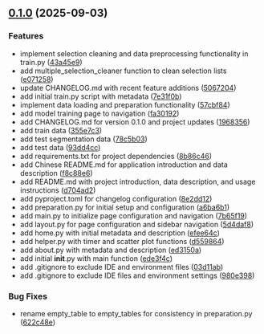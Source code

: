 <!-- insertion marker -->
<a name="0.1.0"></a>

## [0.1.0](https://github.com///compare/20ab7f5cddc75ae1f417db791046b91c6163d27b...0.1.0) (2025-09-03)

### Features

- implement selection cleaning and data preprocessing functionality in train.py ([43a45e9](https://github.com///commit/43a45e9a3a1957d82c9299366fac162fbfe1acb2))
- add multiple_selection_cleaner function to clean selection lists ([e071258](https://github.com///commit/e071258b2de2cbe978db67941065c9c75646a6de))
- update CHANGELOG.md with recent feature additions ([5067204](https://github.com///commit/50672043657e94e83febba0c387f2a6dd52aea74))
- add initial train.py script with metadata ([7e31f0b](https://github.com///commit/7e31f0be3da7cfc955ca53ed0618518ca3a9d541))
- implement data loading and preparation functionality ([57cbf84](https://github.com///commit/57cbf84a49656f3a73885005b607313e4cd0eaac))
- add model training page to navigation ([fa30192](https://github.com///commit/fa30192b8f7df0bb5c680cf4c0025d0b3860c3de))
- add CHANGELOG.md for version 0.1.0 and project updates ([1968356](https://github.com///commit/19683567b0ebd1243e4254494d48486901988a04))
- add train data ([355e7c3](https://github.com///commit/355e7c3ebd8a5c9c3dbd3acee81374324a80e063))
- add test segmentation data ([78c5b03](https://github.com///commit/78c5b03cfcaa700921055e0910062e977d4580dd))
- add test data ([93dd4cc](https://github.com///commit/93dd4ccb4ce4e4483a67f4da9cb8de717a37dfda))
- add requirements.txt for project dependencies ([8b86c46](https://github.com///commit/8b86c46378315734004cfa20656577acc2430639))
- add Chinese README.md for application introduction and data description ([f8c88e6](https://github.com///commit/f8c88e625ccffa5526bfb0fe0bc8e94f86a315ee))
- add README.md with project introduction, data description, and usage instructions ([d704ad2](https://github.com///commit/d704ad2b2f9ba371342844071d760a7b4b07e86a))
- add pyproject.toml for changelog configuration ([8e2dd12](https://github.com///commit/8e2dd124317d61e4b4237a92f5adcacc44cce8c8))
- add preparation.py for initial setup and configuration ([a6ba6b1](https://github.com///commit/a6ba6b19e13f64d9e546b64da8c60d9aaec680ec))
- add main.py to initialize page configuration and navigation ([7b65f19](https://github.com///commit/7b65f19a9341cb86d223b22e340467535d4f85f6))
- add layout.py for page configuration and sidebar navigation ([5d4daf8](https://github.com///commit/5d4daf899f749c29c259e38ce9f6ce568aad0b90))
- add home.py with initial metadata and description ([efee64c](https://github.com///commit/efee64ce6121d689cb6357e10bfbe06b52424f6a))
- add helper.py with timer and scatter plot functions ([d559864](https://github.com///commit/d5598644b968612dd4391173cc26983f4732c63d))
- add about.py with metadata and description ([ed3150a](https://github.com///commit/ed3150a495773589be953545517a35ba5cce0a7c))
- add initial __init__.py with main function ([ede3f4c](https://github.com///commit/ede3f4c80fcd6dcb53f705a6c9785cc6b021bd34))
- add .gitignore to exclude IDE and environment files ([03d11ab](https://github.com///commit/03d11ab67947bc10d43fb5f1224f5f7902fedd1d))
- add .gitignore to exclude IDE files and environment settings ([980e398](https://github.com///commit/980e398bbe86614a0ea9a3e9e68f9ebe6309f813))

### Bug Fixes

- rename empty_table to empty_tables for consistency in preparation.py ([622c48e](https://github.com///commit/622c48e44e4a8c98a34ec08c4ccff054b5ea047b))

